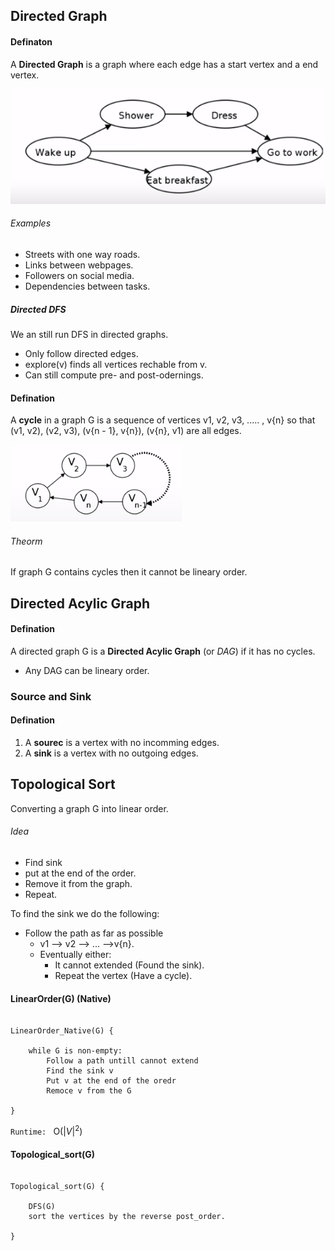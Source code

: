 ## Directed Graph

#### Definaton

A **Directed Graph** is a graph where each edge has a start vertex and a end vertex.

![Directed Graph](images/direced_graphs.png "Directed Graph")


###### Examples

* Streets with one way roads.
* Links between webpages.
* Followers on social media.
* Dependencies between tasks.

##### Directed DFS

We an still run DFS in directed graphs.

* Only follow directed edges.
* explore(v) finds all vertices rechable from v.
* Can still compute pre- and post-odernings.

#### Defination

A **cycle** in a graph G is a sequence of vertices v1, v2, v3, ..... , v{n} so that (v1, v2), (v2, v3), (v{n - 1}, v{n}), (v{n}, v1) are all edges.

![Cyclic Graphs](images/cyclic_graphs.png "Cyclic Graph")

###### Theorm ######
If graph G contains cycles then it cannot be lineary order.

## Directed Acylic Graph

#### Defination

A directed graph G is a **Directed Acylic Graph** (or *DAG*) if it has no cycles.

* Any DAG can be lineary order.

### Source and Sink

#### Defination

1. A **sourec** is a vertex with no incomming edges.
2. A **sink** is a vertex with no outgoing edges.


## Topological Sort

Converting a graph G into linear order.

###### Idea

- Find sink
- put at the end of the order.
- Remove it from the graph.
- Repeat.

To find the sink we do the following:

* Follow the path as far as possible
	- v1 --> v2 --> ... -->v{n}.
	- Eventually either:
		+ It cannot extended (Found the sink).
		+ Repeat the vertex (Have a cycle).


#### LinearOrder(G) (Native)

```

LinearOrder_Native(G) {

	while G is non-empty:
		Follow a path untill cannot extend
		Find the sink v
		Put v at the end of the oredr
		Remoce v from the G

}

```

`Runtime: ` O($|V|^2$)

#### Topological_sort(G)

```

Topological_sort(G) {

	DFS(G)
	sort the vertices by the reverse post_order.

}